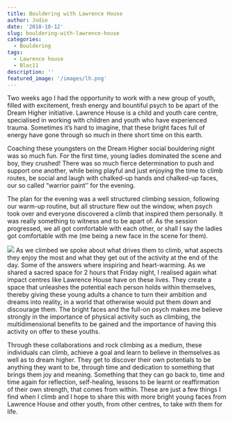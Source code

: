 ```yaml
---
title: Bouldering with Lawrence House
author: Jodie
date: '2018-10-12'
slug: bouldering-with-lawrence-house
categories:
  - Bouldering
tags:
  - Lawrence house
  - Bloc11
description: ''
featured_image: '/images/lh.png'
---
```


Two weeks ago I had the opportunity to work with a new group of youth, filled with excitement, fresh energy and bountiful psych to be apart of the Dream Higher initiative. Lawrence House is a child and youth care centre, specialised in working with children and youth who have experienced trauma. Sometimes it’s hard to imagine, that these bright faces full of energy have gone through so much in there short time on this earth.

Coaching these youngsters on the Dream Higher social bouldering night was so much fun. For the first time, young ladies dominated the scene and boy, they crushed! There was so much fierce determination to push and support one another, while being playful and just enjoying the time to climb routes, be social and laugh with chalked-up hands and chalked-up faces, our so called “warrior paint’’ for the evening. 

The plan for the evening was a  well structured climbing session, following our warm-up routine, but all structure flew out the window, when psych took over and everyone discovered a climb that inspired them personally.  It was really something to witness and to be apart of. As the session progressed, we all got comfortable with each other, or shall I say the ladies got comfortable with me (me being a new face in the scene for them). 

![](/images/lh2.jpeg)
As we climbed we spoke about what drives them to climb, what aspects they enjoy the most and what they get out of the activity at the end of the day. Some of the answers where inspiring and heart-warming. As we shared a sacred space for 2 hours that Friday night, I realised again what impact centres like Lawrence House have on these lives. They create a space that unleashes the potential each person holds within themselves, thereby giving  these young adults a chance to turn their ambition and dreams into reality, in a world that otherwise would put them down and discourage them. The bright faces and the full-on psych makes me believe strongly in the importance of physical activity such as climbing, the multidimensional benefits to be gained and the importance of having this activity on offer to these youths. 

Through these collaborations and  rock climbing as a medium, these individuals can climb, achieve a goal and learn to believe in themselves as well as to dream higher. They get to discover their own potentials to be anything they want to be, through time and dedication to something that brings them joy and meaning. Something that they can go back to, time and time again for reflection, self-healing, lessons to be learnt or reaffirmation of their own strength, that comes from within. These are just a few things I find  when I climb and I hope to share this with more bright young faces from Lawrence House and other youth, from other centres, to take with them for life. 
